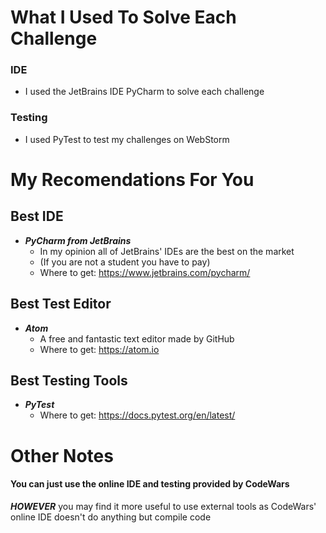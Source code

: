 # What I Used To Solve Each Challenge

### IDE
- I used the JetBrains IDE PyCharm to solve each challenge

### Testing
- I used PyTest to test my challenges on WebStorm


# My Recomendations For You
## Best IDE
* ***PyCharm from JetBrains*** 
  * In my opinion all of JetBrains' IDEs are the best on the market
  * (If you are not a student you have to pay) 
  * Where to get: https://www.jetbrains.com/pycharm/
  
## Best Test Editor
* ***Atom***
  * A free and fantastic text editor made by GitHub 
  * Where to get: https://atom.io
  
## Best Testing Tools
 * ***PyTest***
    * Where to get: https://docs.pytest.org/en/latest/

# Other Notes

#### You can just use the online IDE and testing provided by CodeWars 

***HOWEVER*** you may find it more useful to use external tools as CodeWars' online IDE doesn't do anything but compile code
